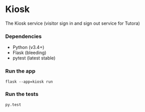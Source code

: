 # Kiosk
The Kiosk service (visitor sign in and sign out service for Tutora)

### Dependencies
- Python (v3.4+)
- Flask (bleeding)
- pytest (latest stable)

### Run the app
```
flask --app=kiosk run
```

### Run the tests
```
py.test
```

